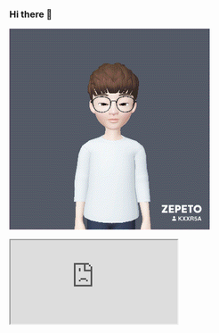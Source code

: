 ### Hi there 👋

![/img/zepeto.gif](/img/zepeto.gif)

<iframe src="https://www.w3schools.com">
TEST
</iframe>
